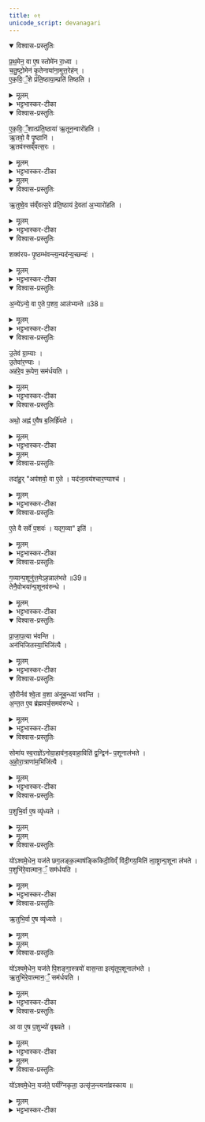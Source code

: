 ```yaml
---
title: ०९
unicode_script: devanagari
---
```



<details open><summary>विश्वास-प्रस्तुतिः</summary>

प्र॒थ॒मेन॒ वा ए॒ष स्तोमे॑न रा॒ध्वा ।  
च॒तु॒ष्टो॒मेन॑ कृ॒तेनाया॑ना॒मुत्त॒रेह॑न् ।  
ए॒क॒वि॒ँ॒शे प्र॑ति॒ष्ठाया॒म्प्रति॑ तिष्ठति ।  
</details>

<details><summary>मूलम्</summary>

प्र॒थ॒मेन॒ वा ए॒ष स्तोमे॑न रा॒ध्वा ।  
च॒तु॒ष्टो॒मेन॑ कृ॒तेनाया॑ना॒मुत्त॒रेह॑न् ।  
ए॒क॒वि॒ँ॒शे प्र॑ति॒ष्ठाया॒म्प्रति॑ तिष्ठति ।  
</details>

<details><summary>भट्टभास्कर-टीका</summary>

1प्रथमेनेत्यादि ॥ प्रथमेन स्तोमेन स्तोमवता अह्ना चतुष्टोमेन चतुरुत्तरस्तोमचतुष्टयेन अयानां कालावयवानां मध्ये कृतेन कृतयुगस्थानीयेन कर्मसिद्धिहेतुत्वात्ताच्छब्द्यम् । तादृशेन प्रथमेनाह्ना राष्ट्रा कालसाद्गुण्येन वृद्धिं प्राप्य अविकलकर्मा भूत्वा उत्तरे एकविंशे अहनि प्रतिष्ठायां प्रतिष्ठाभूते प्रतितिष्ठति अविचलितसंबन्धो भवति ।  
</details>

<details open><summary>विश्वास-प्रस्तुतिः</summary>

ए॒क॒वि॒ँ॒शात्प्र॑ति॒ष्ठाया॑ ऋ॒तून॒न्वारो॑हति ।  
ऋ॒तवो॒ वै पृ॒ष्ठानि॑ ।  
ऋ॒तव॑स्सव्ँवत्स॒रः ।  
</details>

<details><summary>मूलम्</summary>

ए॒क॒वि॒ँ॒शात्प्र॑ति॒ष्ठाया॑ ऋ॒तून॒न्वारो॑हति ।  
ऋ॒तवो॒ वै पृ॒ष्ठानि॑ ।  
ऋ॒तव॑स्सव्ँवत्स॒रः ।  
</details>

<details><summary>भट्टभास्कर-टीका</summary>

ततः प्रतिष्ठाभूतादेकविंशादह्नः प्रथमं ऋतूनन्वारोहति देवीभविष्यति । पृष्ठानामृतुत्वं षट्त्वान्वयेन । ऋतवस्संवत्सरः तदारब्धत्वात् ।  
</details>


<details><summary>मूलम्</summary>

ऋ॒तुष्वे॒व स॑व्ँवत्स॒रे प्र॑ति॒ष्ठाय॑ ।  
दे॒वता॑ अ॒भ्यारो॑हति ।   
</details>

<details open><summary>विश्वास-प्रस्तुतिः</summary>

ऋ॒तुष्वे॒व स॑व्ँवत्स॒रे प्र॑ति॒ष्ठाय॑ दे॒वता॑ अ॒भ्यारो॑हति ।  
</details>

<details><summary>मूलम्</summary>

ऋ॒तुष्वे॒व स॑व्ँवत्स॒रे प्र॑ति॒ष्ठाय॑ दे॒वता॑ अ॒भ्यारो॑हति ।  
</details>

<details><summary>भट्टभास्कर-टीका</summary>

ततः ऋत्वात्मनि संवत्सरे प्रतिष्ठाय देवता अभ्यारोहति देवता लक्षीकृत्य आरोहति देवीभवतीत्यर्थः ।  
</details>

<details open><summary>विश्वास-प्रस्तुतिः</summary>

शक्व॑रयᳶ पृ॒ष्ठम्भ॑वन्त्य॒न्यद॑न्य॒च्छन्दः॑ ।  
</details>

<details><summary>मूलम्</summary>

शक्व॑रयᳶ पृ॒ष्ठम्भ॑वन्त्य॒न्यद॑न्य॒च्छन्दः॑ ।  
</details>

<details><summary>भट्टभास्कर-टीका</summary>

शाक्वरं साम सर्वं पृष्ठं भवति छन्दस्त्वन्यदन्यद्भवति ।  
</details>

<details open><summary>विश्वास-प्रस्तुतिः</summary>

अ॒न्ये॑ऽन्ये॒ वा ए॒ते प॒शव॒ आल॑भ्यन्ते ॥38॥  
</details>

<details><summary>मूलम्</summary>

अ॒न्ये॑ऽन्ये॒ वा ए॒ते प॒शव॒ आल॑भ्यन्ते ॥38॥  
</details>

<details><summary>भट्टभास्कर-टीका</summary>

अस्मिन् अहनि पशवः खलु अन्येऽन्ये आलभ्यन्ते ।  
</details>

<details open><summary>विश्वास-प्रस्तुतिः</summary>

उ॒तेव॑ ग्रा॒म्याः ।  
उ॒तेवा॑र॒ण्याः ।  
अह॑रे॒व रू॒पेण॒ सम॑र्धयति ।  
</details>

<details><summary>मूलम्</summary>

उ॒तेव॑ ग्रा॒म्याः ।  
उ॒तेवा॑र॒ण्याः ।  
अह॑रे॒व रू॒पेण॒ सम॑र्धयति ।  
</details>

<details><summary>भट्टभास्कर-टीका</summary>

ग्राम्याश्चैव आरण्याश्चैव तस्मात् अह्नो रूपसमृद्धिमेतेन छन्दोऽन्यत्वेन करोति ।  
</details>

<details open><summary>विश्वास-प्रस्तुतिः</summary>

अथो॒ अह्न॑ ए॒वैष ब॒लिर्ह्रि॑यते ।  
</details>

<details><summary>मूलम्</summary>

अथो॒ अह्न॑ ए॒वैष ब॒लिर्ह्रि॑यते ।  
</details>

<details><summary>भट्टभास्कर-टीका</summary>

अथो अपि च अह्न एष बलिः ह्रियते उपह्रियते यद्द्विप्रकाराः पशवोऽस्मिन्नालभ्यन्ते ॥
</details>


<details><summary>मूलम्</summary>

तदा॑हुः ।  
अप॑शवो॒ वा ए॒ते ।  
यद॑जा॒वय॑श्चार॒ण्याश्च॑ ।  
ए॒ते वै सर्वे॑ प॒शवः॑ ।  
यद्ग॒व्या इति॑ ।  
</details>

<details open><summary>विश्वास-प्रस्तुतिः</summary>

तदा॑हु॒र् "अप॑शवो॒ वा ए॒ते । यद॑जा॒वय॑श्चार॒ण्याश्च॑ ।
</details>

<details><summary>मूलम्</summary>

तदा॑हु॒र् "अप॑शवो॒ वा ए॒ते । यद॑जा॒वय॑श्चार॒ण्याश्च॑ ।
</details>

<details><summary>भट्टभास्कर-टीका</summary>

2तदाहुरिति ॥ अजावयः आरण्याश्च अपशवः अपशुस्थानीयाः पशुकार्याकरणात् ।  
</details>

<details open><summary>विश्वास-प्रस्तुतिः</summary>

ए॒ते वै सर्वे॑ प॒शवः॑ । यद्ग॒व्या" इति॑ ।  
</details>

<details><summary>मूलम्</summary>

ए॒ते वै सर्वे॑ प॒शवः॑ । यद्ग॒व्या" इति॑ ।  
</details>

<details><summary>भट्टभास्कर-टीका</summary>

ये पुनः गव्याः गोजातौ साधवः त एव सर्वपशुकार्यकरणात् सर्व एव पशवः ।  
</details>

<details open><summary>विश्वास-प्रस्तुतिः</summary>

ग॒व्यान्प॒शूनु॑त्त॒मेऽह॒न्नाल॑भते ॥39॥  
तेनै॒वोभया॑न्प॒शूनव॑रुन्धे ।  
</details>

<details><summary>मूलम्</summary>

ग॒व्यान्प॒शूनु॑त्त॒मेऽह॒न्नाल॑भते ॥39॥  
तेनै॒वोभया॑न्प॒शूनव॑रुन्धे ।  
</details>

<details><summary>भट्टभास्कर-टीका</summary>

तस्मात् उत्तमे अहनि सर्वस्तोमेऽतिरात्रे गव्यान् पशून् आश्वमेधिकान् ऐकादशिनान्वा आलभते ।  
</details>

<details open><summary>विश्वास-प्रस्तुतिः</summary>

प्रा॒जा॒प॒त्या भ॑वन्ति ।  
अन॑भिजितस्या॒भिजि॑त्यै ।  
</details>

<details><summary>मूलम्</summary>

प्रा॒जा॒प॒त्या भ॑वन्ति ।  
अन॑भिजितस्या॒भिजि॑त्यै ।  
</details>

<details><summary>भट्टभास्कर-टीका</summary>

तेन ग्राम्यारण्योभयपशुलाभः सर्वेषां प्राजापत्यत्वात् प्रजापतेरेवास्य न किंचिदप्यनभिजितं भवति ॥
</details>

<details open><summary>विश्वास-प्रस्तुतिः</summary>

सौ॒रीर्नव॑ श्वे॒ता व॒शा अ॑नूब॒न्ध्या॑ भवन्ति ।  
अ॒न्त॒त ए॒व ब्र॑ह्मवर्च॒समव॑रुन्धे ।  
</details>

<details><summary>मूलम्</summary>

सौ॒रीर्नव॑ श्वे॒ता व॒शा अ॑नूब॒न्ध्या॑ भवन्ति ।  
अ॒न्त॒त ए॒व ब्र॑ह्मवर्च॒समव॑रुन्धे ।  
</details>

<details><summary>भट्टभास्कर-टीका</summary>

3सौरीरिति ॥ अनूबन्ध्यास्थाने सौर्यो वशा नव भवन्ति । तत्समाप्तौ यावज्जीवं ब्रह्मवर्चसं लभते ।  
</details>

<details open><summary>विश्वास-प्रस्तुतिः</summary>

सोमा॑य स्व॒राज्ञे॑ऽनोवा॒हाव॑न॒ड्वाहा॒विति॑ द्व॒न्द्विन॑ᳶ प॒शूनाल॑भते ।  
अ॒हो॒रा॒त्राणा॑म॒भिजि॑त्यै ।  
</details>

<details><summary>मूलम्</summary>

सोमा॑य स्व॒राज्ञे॑ऽनोवा॒हाव॑न॒ड्वाहा॒विति॑ द्व॒न्द्विन॑ᳶ प॒शूनाल॑भते ।  
अ॒हो॒रा॒त्राणा॑म॒भिजि॑त्यै ।  
</details>

<details><summary>भट्टभास्कर-टीका</summary>

द्वंद्विन इति पक्षान्तरम्, द्वे द्वे परिमाणमेषां द्वंद्विनः 'सोमाय स्वराज्ञेऽनोवाहावनड्वाहौ' इत्यादयः, अभिव्यक्तौ द्वंद्वनिपातनम् । तत्र द्वित्वान्वयात् अहोरात्राणां अभिजयाय भवति ॥
</details>

<details open><summary>विश्वास-प्रस्तुतिः</summary>

प॒शुभि॒र्वा ए॒ष व्यृ॑ध्यते ।  
</details>

<details><summary>मूलम्</summary>

प॒शुभि॒र्वा ए॒ष व्यृ॑ध्यते ।  
</details>


<details><summary>मूलम्</summary>

यो॑ऽश्वमे॒धेन॒ यज॑ते ।  
छ॒ग॒लङ्क॒ल्माष॑ङ्किकिदी॒विव्ँ वि॑दी॒गय॒मिति॑ त्वा॒ष्ट्रान्प॒शूना ल॑भते ।
</details>

<details open><summary>विश्वास-प्रस्तुतिः</summary>

यो॑ऽश्वमे॒धेन॒ यज॑ते छग॒लङ्क॒ल्माष॑ङ्किकिदी॒विव्ँ वि॑दी॒गय॒मिति॑ त्वा॒ष्ट्रान्प॒शूना ल॑भते ।  
प॒शुभि॑रे॒वात्मान॒ँ॒ सम॑र्धयति ।  
</details>

<details><summary>मूलम्</summary>

यो॑ऽश्वमे॒धेन॒ यज॑ते छग॒लङ्क॒ल्माष॑ङ्किकिदी॒विव्ँ वि॑दी॒गय॒मिति॑ त्वा॒ष्ट्रान्प॒शूना ल॑भते ।  
प॒शुभि॑रे॒वात्मान॒ँ॒ सम॑र्धयति ।  
</details>

<details><summary>भट्टभास्कर-टीका</summary>

4पशुभिर्वा इत्यादि ॥ बहुपशुहिंसया पशवोऽस्मिन् अपरक्तास्स्युः । तत्र पात्नीवते कर्मणि त्वाष्ट्रच्छगलाद्यालम्भात् पशुभिस्समृद्धमेनं करोति, त्वष्टुः पशूनां रूपकृत्त्वात् । छगलः छागार्भकः, कल्माषः कृष्णबिन्दुमान्, किकिदीविः तित्तिरिः, छागविशेष इत्येके । यः किकीति शब्दयन् गच्छति, विदीगयः श्वेतबकः, अश्वविशेष इत्येके, अदान्तत्वादनभिप्रेतां दिशं यो याति ॥
</details>

<details open><summary>विश्वास-प्रस्तुतिः</summary>

ऋ॒तुभि॒र्वा ए॒ष व्यृ॑ध्यते ।  
</details>

<details><summary>मूलम्</summary>

ऋ॒तुभि॒र्वा ए॒ष व्यृ॑ध्यते ।  
</details>


<details><summary>मूलम्</summary>

यो॑ऽश्वमे॒धेन॒ यज॑ते ।  
पि॒शङ्गा॒स्त्रयो॑ वास॒न्ता इत्यृ॑तुप॒शूनाल॑भते ।  
</details>

<details open><summary>विश्वास-प्रस्तुतिः</summary>

यो॑ऽश्वमे॒धेन॒ यज॑ते पि॒शङ्गा॒स्त्रयो॑ वास॒न्ता इत्यृ॑तुप॒शूनाल॑भते ।  
ऋ॒तुभि॑रे॒वात्मान॒ँ॒ सम॑र्धयति ।  
</details>

<details><summary>मूलम्</summary>

यो॑ऽश्वमे॒धेन॒ यज॑ते पि॒शङ्गा॒स्त्रयो॑ वास॒न्ता इत्यृ॑तुप॒शूनाल॑भते ।  
ऋ॒तुभि॑रे॒वात्मान॒ँ॒ सम॑र्धयति ।  
</details>

<details><summary>भट्टभास्कर-टीका</summary>

5ऋतुभिर्वा इति ॥ दीर्घकालमृतुधर्मानादरात् । तत्रागामिवसन्तादिऋतुपशूनामालम्भात् ऋतुभिस्समृद्धमात्मानं करोति ॥
</details>

<details open><summary>विश्वास-प्रस्तुतिः</summary>

आ वा ए॒ष प॒शुभ्यो॑ वृश्च्यते ।  
</details>

<details><summary>मूलम्</summary>

आ वा ए॒ष प॒शुभ्यो॑ वृश्च्यते ।  
</details>

<details><summary>भट्टभास्कर-टीका</summary>

6आ वा इति ॥ सर्वपशुमारणे पशवोऽपरक्तास्स्युः । पर्यग्निकृताः काश्चित् पशुजातीः उत्सृजन्ति । भूयोवचनमवश्यकर्तव्यत्वाय ।
</details>


<details><summary>मूलम्</summary>

यो॑ऽश्वमे॒धेन॒ यज॑ते ।  
पर्य॑ग्निकृता॒ उत्सृ॑ज॒न्त्यना॑व्रस्काय ॥40॥  
</details>

<details open><summary>विश्वास-प्रस्तुतिः</summary>

यो॑ऽश्वमे॒धेन॒ यज॑ते॒ पर्य॑ग्निकृता॒ उत्सृ॑ज॒न्त्यना॑व्रस्काय ॥  
</details>

<details><summary>मूलम्</summary>

यो॑ऽश्वमे॒धेन॒ यज॑ते॒ पर्य॑ग्निकृता॒ उत्सृ॑ज॒न्त्यना॑व्रस्काय ॥  
</details>

<details><summary>भट्टभास्कर-टीका</summary>

तत् अनाव्रस्काय अच्छेदाय भवति । व्रश्चतेर्घञ्, कुत्वे श्चुत्वस्य निवृत्तेः सकार एव श्रूयते ॥


इति तृतीये नवमे नवमोऽनुवाकः ॥  

</details>


